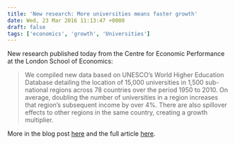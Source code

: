 ```yaml
---
title: 'New research: More universities means faster growth'
date: Wed, 23 Mar 2016 11:13:47 +0000
draft: false
tags: ['economics', 'growth', 'Universities']
---
```


New research published today from the Centre for Economic Performance at the London School of Economics:

> We compiled new data based on UNESCO’s World Higher Education Database detailing the location of 15,000 universities in 1,500 sub-national regions across 78 countries over the period 1950 to 2010. On average, doubling the number of universities in a region increases that region’s subsequent income by over 4%. There are also spillover effects to other regions in the same country, creating a growth multiplier.

More in the blog post [here](https://economicsofhe.org/2016/03/23/more-universities-means-faster-growth/) and the full article [here](http://cep.lse.ac.uk/textonly/_new/staff/ValeroMimeo2016.pdf).